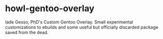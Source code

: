 # howl-gentoo-overlay
Iade Gesso, PhD's Custom Gentoo Overlay. Small experimental customizations to ebuilds and some useful but officially discarded package saved from the dead.

